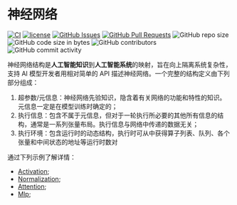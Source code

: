 # 神经网络

[![CI](https://github.com/YdrMaster/InfiniNN/actions/workflows/build.yml/badge.svg?branch=main)](https://github.com/YdrMaster/InfiniNN/actions)
[![license](https://img.shields.io/github/license/YdrMaster/InfiniNN)](https://mit-license.org/)
[![GitHub Issues](https://img.shields.io/github/issues/YdrMaster/InfiniNN)](https://github.com/YdrMaster/InfiniNN/issues)
[![GitHub Pull Requests](https://img.shields.io/github/issues-pr/YdrMaster/InfiniNN)](https://github.com/YdrMaster/InfiniNN/pulls)
![GitHub repo size](https://img.shields.io/github/repo-size/YdrMaster/InfiniNN)
![GitHub code size in bytes](https://img.shields.io/github/languages/code-size/YdrMaster/InfiniNN)
![GitHub contributors](https://img.shields.io/github/contributors/YdrMaster/InfiniNN)
![GitHub commit activity](https://img.shields.io/github/commit-activity/m/YdrMaster/InfiniNN)

神经网络结构是**人工智能知识**到**人工智能系统**的映射，旨在向上隔离系统复杂性，支持 AI 模型开发者用相对简单的 API 描述神经网络。一个完整的结构定义由下列部分组成：

1. 超参数/元信息：神经网络先验知识，隐含着有关网络的功能和特性的知识。元信息一定是在模型训练时确定的；
2. 执行信息：包含不属于元信息，但对于一轮执行所必要的其他所有信息的结构，通常是一系列张量布局。执行信息与网络中传递的数据无关；
3. 执行环境：包含运行时的动态结构，执行时可从中获得算子列表、队列、各个张量和中间状态的地址等运行时数对

通过下列示例了解详情：

- [Activation](/src/nn/activation.rs);
- [Normalization](/src/nn/normalization.rs);
- [Attention](/src/nn/attention.rs);
- [Mlp](/src/nn/mlp.rs);
